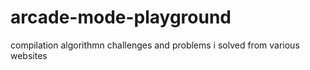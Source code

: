# arcade-mode-playground
 compilation algorithmn challenges and problems i solved from various websites
